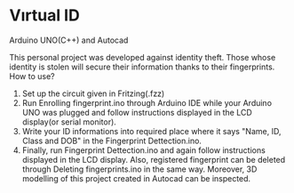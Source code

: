 # Vırtual ID
Arduino UNO(C++) and Autocad

This personal project was developed against identity theft. 
Those whose identity is stolen will secure their information thanks to their fingerprints.
How to use?
1. Set up the circuit given in Fritzing(.fzz)
2. Run Enrolling fingerprint.ino through Arduino IDE while your Arduino UNO was plugged and follow instructions displayed in the LCD display(or serial monitor).
3. Write your ID informations into required place where it says "Name, ID, Class and DOB" in the Fingerprint Dettection.ino.
4. Finally, run Fingerprint Dettection.ino and again follow instructions displayed in the LCD display. Also, registered fingerprint can be deleted through Deleting fingerprints.ino in the same way. Moreover, 3D modelling of this project created in Autocad can be inspected.
